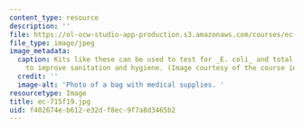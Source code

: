 ```yaml
---
content_type: resource
description: ''
file: https://ol-ocw-studio-app-production.s3.amazonaws.com/courses/ec-715-d-lab-water-sanitation-and-hygiene-fall-2019/f402674eb612e32df8ec9f7a8d3465b2_ec-715f19.jpg
file_type: image/jpeg
image_metadata:
  caption: Kits like these can be used to test for _E. coli_ and total coliform counts
    to improve sanitation and hygiene. (Image courtesy of the course instructors.)
  credit: ''
  image-alt: 'Photo of a bag with medical supplies. '
resourcetype: Image
title: ec-715f19.jpg
uid: f402674e-b612-e32d-f8ec-9f7a8d3465b2
---
```

